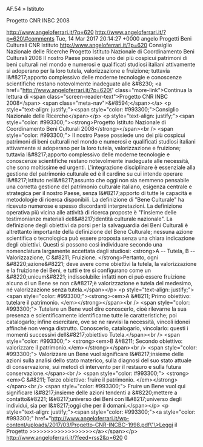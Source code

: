 AF.54 » Istituto

Progetto CNR INBC 2008

http://www.angeloferrari.it/?p=620 http://www.angeloferrari.it/?p=620\#comments Tue, 14 Mar 2017 20:14:27 +0000 angelo Progetti Beni Culturali CNR Istituto http://www.angeloferrari.it/?p=620 Consiglio Nazionale delle Ricerche Progetto Istituto Nazionale di Coordinamento Beni Culturali 2008 Il nostro Paese possiede uno dei più cospicui patrimoni di beni culturali nel mondo e numerosi e qualificati studiosi italiani attivamente si adoperano per la loro tutela, valorizzazione e fruizione; tuttavia l&\#8217;apporto complessivo delle moderne tecnologie e conoscenze scientifiche restano notevolmente inadeguate alle &\#8230; \<a href=\"http://www.angeloferrari.it/?p=620\" class=\"more-link\"\>Continua la lettura di \<span class=\"screen-reader-text\"\>Progetto CNR INBC 2008\</span\> \<span class=\"meta-nav\"\>&\#8594;\</span\>\</a\> \<p style=\"text-align: justify;\"\>\<span style=\"color: \#993300;\"\>Consiglio Nazionale delle Ricerche\</span\>\</p\> \<p style=\"text-align: justify;\"\>\<span style=\"color: \#993300;\"\>\<strong\>Progetto Istituto Nazionale di Coordinamento Beni Culturali 2008\</strong\>\</span\>\<br /\> \<span style=\"color: \#993300;\"\> Il nostro Paese possiede uno dei più cospicui patrimoni di beni culturali nel mondo e numerosi e qualificati studiosi italiani attivamente si adoperano per la loro tutela, valorizzazione e fruizione; tuttavia l&\#8217;apporto complessivo delle moderne tecnologie e conoscenze scientifiche restano notevolmente inadeguate alle necessità, che sono moltissime ed urgenti. L'integrazione disciplinare è essenziale alla gestione del patrimonio culturale ed è il cardine su cui intende operare l&\#8217;Istituto nell&\#8217;assunto che oggi non sia nemmeno pensabile una corretta gestione del patrimonio culturale italiano, esigenza centrale e strategica per il nostro Paese, senza l&\#8217;apporto di tutte le capacità e metodologie di ricerca disponibili. La definizione di "Bene Culturale" ha ricevuto numerose e spesso discordanti interpretazioni. La definizione operativa più vicina alle attività di ricerca proposte è "l'insieme delle testimonianze materiali dell&\#8217;identità culturale nazionale". La definizione degli obiettivi da porsi per la salvaguardia dei Beni Culturali è altrettanto importante della definizione del Bene Culturale; nessuna azione scientifica o tecnologica può essere proposta senza una chiara indicazione degli obiettivi. Questi si possono così individuare secondo una nomenclatura largamente accettata dagli studiosi: \<strong\>A -- Tutela, B -- Valorizzazione, C &\#8211; Fruizione. \</strong\>Pertanto, ogni &\#8220;azione&\#8221; deve avere come obiettivi la tutela, la valorizzazione e la fruizione dei Beni, e tutti e tre si configurano come un &\#8220;unicum&\#8221; indissolubile: infatti non ci può essere fruizione alcuna di un Bene se non c&\#8217;è valo­rizzazione e tutela del medesimo, né valorizzazione senza tutela.\</span\>\</p\> \<p style=\"text-align: justify;\"\>\<span style=\"color: \#993300;\"\>\<strong\>\<em\>A &\#8211; Primo obiettivo: tutelare il patrimonio. \</em\>\</strong\>\</span\>\<br /\> \<span style=\"color: \#993300;\"\> Tutelare un Bene vuol dire conoscerlo, cioè rilevarne la sua presenza e scientificamente identificarne tutte le caratteristiche; poi catalogarlo; infine esercita­re, ove se ne ravvisi la necessità, vincoli idonei affinché non venga distrutto. Conoscerlo, catalogarlo, vinco­larlo: questi i momenti successivi dell&\#8217;obiettivo Tutela.\</span\>\<br /\> \<span style=\"color: \#993300;\"\> \<strong\>\<em\>B &\#8211; Secondo obiettivo: valorizzare il patrimonio.\</em\>\</strong\>\</span\>\<br /\> \<span style=\"color: \#993300;\"\> Valorizzare un Bene vuol significare l&\#8217;insieme delle azioni sulla analisi dello stato materico, sulla diagnosi del suo stato attuale di conservazione, sui metodi di intervento per il restauro e sulla futura conservazione.\</span\>\<br /\> \<span style=\"color: \#993300;\"\> \<strong\>\<em\>C &\#8211; Terzo obiettivo: fruire il patrimonio. \</em\>\</strong\>\</span\>\<br /\> \<span style=\"color: \#993300;\"\> Fruire un Bene vuol qui significare l&\#8217;insieme delle azioni tendenti a &\#8220;mettere a contatto&\#8221; l&\#8217;universo dei Beni con l&\#8217;universo degli individui, sia per l&\#8217;oggi che per il domani.\</span\>\</p\> \<p style=\"text-align: justify;\"\>\<span style=\"color: \#993300;\"\>\<a style=\"color: \#993300;\" href=\"http://www.angeloferrari.it/wp-content/uploads/2017/03/Progetto-CNR-INCBC-1998.pdf\"\>Leggi il Progetto &gt;&gt;&gt;&gt;&gt;&gt;&gt;&gt;&gt;&gt;&gt;&gt;&gt;&gt;&gt;&gt;&gt;&gt;\</a\>\</span\>\</p\> http://www.angeloferrari.it/?feed=rss2&p=620 0
